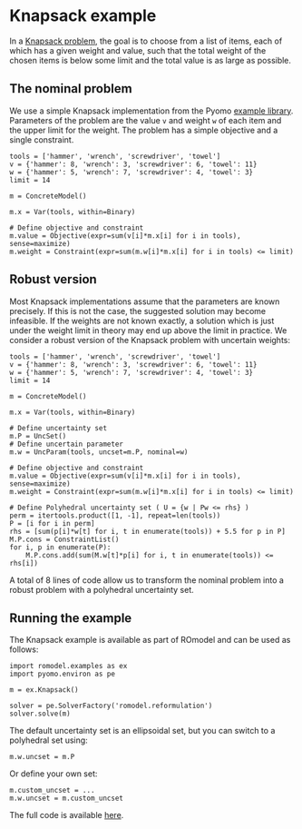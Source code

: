 # Knapsack example

In a [Knapsack problem](https://en.wikipedia.org/wiki/Knapsack_problem), the
goal is to choose from a list of items, each of which has a given weight and
value, such that the total weight of the chosen items is below some limit and
the total value is as large as possible.

## The nominal problem
We use a simple Knapsack implementation from the Pyomo [example library](https://github.com/Pyomo/pyomo/blob/main/examples/pyomo/concrete/knapsack-concrete.py). Parameters of the problem are the value `v` and weight `w` of each item and the upper limit for the weight. The problem has a simple objective and a single constraint.

    tools = ['hammer', 'wrench', 'screwdriver', 'towel']
    v = {'hammer': 8, 'wrench': 3, 'screwdriver': 6, 'towel': 11}
    w = {'hammer': 5, 'wrench': 7, 'screwdriver': 4, 'towel': 3}
    limit = 14

    m = ConcreteModel()

    m.x = Var(tools, within=Binary)

    # Define objective and constraint
    m.value = Objective(expr=sum(v[i]*m.x[i] for i in tools), sense=maximize)
    m.weight = Constraint(expr=sum(m.w[i]*m.x[i] for i in tools) <= limit)

## Robust version
Most Knapsack implementations assume that the parameters are known precisely.
If this is not the case, the suggested solution may become infeasible. If the
weights are not known exactly, a solution which is just under the weight limit
in theory may end up above the limit in practice. We consider a robust version
of the Knapsack problem with uncertain weights:

    tools = ['hammer', 'wrench', 'screwdriver', 'towel']
    v = {'hammer': 8, 'wrench': 3, 'screwdriver': 6, 'towel': 11}
    w = {'hammer': 5, 'wrench': 7, 'screwdriver': 4, 'towel': 3}
    limit = 14

    m = ConcreteModel()

    m.x = Var(tools, within=Binary)

    # Define uncertainty set
    m.P = UncSet()
    # Define uncertain parameter
    m.w = UncParam(tools, uncset=m.P, nominal=w)

    # Define objective and constraint
    m.value = Objective(expr=sum(v[i]*m.x[i] for i in tools), sense=maximize)
    m.weight = Constraint(expr=sum(m.w[i]*m.x[i] for i in tools) <= limit)

    # Define Polyhedral uncertainty set ( U = {w | Pw <= rhs} )
    perm = itertools.product([1, -1], repeat=len(tools))
    P = [i for i in perm]
    rhs = [sum(p[i]*w[t] for i, t in enumerate(tools)) + 5.5 for p in P]
    M.P.cons = ConstraintList()
    for i, p in enumerate(P):
        M.P.cons.add(sum(M.w[t]*p[i] for i, t in enumerate(tools)) <= rhs[i])

A total of 8 lines of code allow us to transform the nominal problem into a
robust problem with a polyhedral uncertainty set.

## Running the example
The Knapsack example is available as part of ROmodel and can be used as
follows:

    import romodel.examples as ex
    import pyomo.environ as pe

    m = ex.Knapsack()

    solver = pe.SolverFactory('romodel.reformulation')
    solver.solve(m)

The default uncertainty set is an ellipsoidal set, but you can switch to a
polyhedral set using:

    m.w.uncset = m.P

Or define your own set:

    m.custom_uncset = ...
    m.w.uncset = m.custom_uncset

The full code is available [here](../romodel/examples/knapsack.py).
